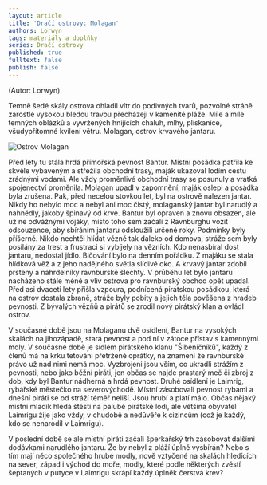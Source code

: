 ```yaml
---
layout: article
title: 'Dračí ostrovy: Molagan'
authors: Lorwyn
tags: materiály a doplňky
series: Dračí ostrovy
published: true
fulltext: false
publish: false
---
```

(Autor: Lorwyn)

Temně šedé skály ostrova ohladil vítr do podivných tvarů, pozvolné stráně zarostlé vysokou bledou travou přecházejí v kamenité pláže. Míle a míle temných oblázků a vyvržených hnijících chaluh, mlhy, plískanice, všudypřítomné kvílení větru. Molagan, ostrov krvavého jantaru.

![Ostrov Molagan]({{site.baseurl}}/76/molagan.jpg)

Před lety tu stála hrdá přímořská pevnost Bantur. Místní posádka patřila ke skvěle vybaveným a střežila obchodní trasy, maják ukazoval lodím cestu zrádnými vodami. Ale vždy proměnlivé obchodní trasy se posunuly a vratká spojenectví proměnila. Molagan upadl v zapomnění, maják oslepl a posádka byla zrušena. Pak, před necelou stovkou let, byl na ostrově nalezen jantar. Nikdy ho nebylo moc a nebyl ani moc čistý, molaganský jantar byl narudlý a nahnědlý, jakoby špinavý od krve.
Bantur byl opraven a znovu obsazen, ale už ne odvážnými vojáky, místo toho sem začali z Ravnburghu vozit odsouzence, aby sbíráním jantaru odsloužili určené roky. Podmínky byly příšerné. Nikdo nechtěl hlídat vězně tak daleko od domova, stráže sem byly posílány za trest a frustraci si vybíjely na vězních. Kdo nenasbíral dost jantaru, nedostal jídlo. Bičování bylo na denním pořádku. Z majáku se stala hlídková věž a z jeho nadějného světla slídivé oko. A krvavý jantar zdobil prsteny a náhrdelníky ravnburské šlechty.
V průběhu let bylo jantaru nacházeno stále méně a vliv ostrova pro ravnburský obchod opět upadal. Před asi dvaceti lety přišla vzpoura, podnícená pirátskou posádkou, která na ostrov dostala zbraně, stráže byly pobity a jejich těla pověšena z hradeb pevnosti. Z bývalých vězňů a pirátů se zrodil nový pirátský klan a ovládl ostrov.

V současné době jsou na Molaganu dvě osídlení, Bantur na vysokých skalách na jihozápadě, stará pevnost a pod ní v zátoce přístav s kamennými moly. V současné době je sídlem pirátského klanu "Šibeničníků", každý z členů má na krku tetování přetržené oprátky, na znamení že ravnburské právo už nad nimi nemá moc. Vyzbrojeni jsou vším, co ukradli strážím z pevnosti, nebo jako běžní piráti, jen občas se najde prastarý meč či zbroj z dob, kdy byl Bantur nádherná a hrdá pevnost.
Druhé osídlení je Laimrig, rybářské městečko na severovýchodě. Místní zásobovali pevnost rybami a dnešní piráti se od stráží téměř neliší. Jsou hrubí a platí málo. Občas nějaký místní mladík hledá štěstí na palubě pirátské lodi, ale většina obyvatel Laimrigu žije jako vždy, v chudobě a nedůvěře k cizincům (což je každý, kdo se nenarodil v Laimrigu).

V poslední době se ale místní piráti začali šperkařský trh zásobovat dalšími dodávkami narudlého jantaru. Že by nebyl z pláží úplně vysbírán? Nebo s tím mají něco společného hrubé modly, nově vztyčené na skalách hledících na sever, západ i východ do moře, modly, které podle některých zvěstí šeptaných v putyce v Laimrigu skrápí každý úplněk čerstvá krev?
